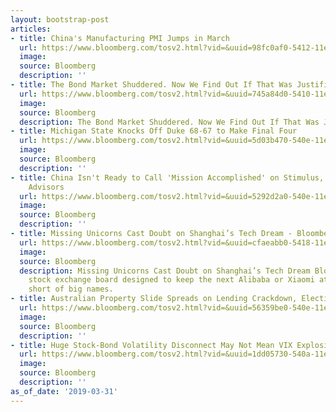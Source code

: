 ```yaml
---
layout: bootstrap-post
articles:
- title: China's Manufacturing PMI Jumps in March
  url: https://www.bloomberg.com/tosv2.html?vid=&uuid=98fc0af0-5412-11e9-9f8f-c9b2c3397461&url=L25ld3MvdmlkZW9zLzIwMTktMDMtMzEvY2hpbmEtcy1tYW51ZmFjdHVyaW5nLXBtaS1qdW1wcy1pbi1tYXJjaC12aWRlbw==
  image: 
  source: Bloomberg
  description: ''
- title: The Bond Market Shuddered. Now We Find Out If That Was Justified
  url: https://www.bloomberg.com/tosv2.html?vid=&uuid=745a84d0-5410-11e9-ad3d-651e6ab2f319&url=L25ld3MvYXJ0aWNsZXMvMjAxOS0wMy0zMS90aGUtYm9uZC1tYXJrZXQtc2h1ZGRlcmVkLW5vdy13ZS1maW5kLW91dC1pZi10aGF0LXdhcy1qdXN0aWZpZWQ=
  image: 
  source: Bloomberg
  description: The Bond Market Shuddered. Now We Find Out If That Was Justified bloomberg.com
- title: Michigan State Knocks Off Duke 68-67 to Make Final Four
  url: https://www.bloomberg.com/tosv2.html?vid=&uuid=5d03b470-540e-11e9-8bca-514959265a05&url=L25ld3MvYXJ0aWNsZXMvMjAxOS0wMy0zMS91cmdlbnQtbWljaGlnYW4tc3RhdGUta25vY2tzLW9mZi1kdWtlLTY4LTY3LXRvLW1ha2UtZmluYWwtZm91cg==
  image: 
  source: Bloomberg
  description: ''
- title: China Isn't Ready to Call 'Mission Accomplished' on Stimulus, Says SGH Macro
    Advisors
  url: https://www.bloomberg.com/tosv2.html?vid=&uuid=5292d2a0-540e-11e9-b2c1-c3fff3b75835&url=L25ld3MvdmlkZW9zLzIwMTktMDMtMzEvY2hpbmEtaXNuLXQtcmVhZHktdG8tY2FsbC1taXNzaW9uLWFjY29tcGxpc2hlZC1vbi1zdGltdWx1cy1zYXlzLXNnaC1tYWNyby1hZHZpc29ycy12aWRlbw==
  image: 
  source: Bloomberg
  description: ''
- title: Missing Unicorns Cast Doubt on Shanghai’s Tech Dream - Bloomberg
  url: https://www.bloomberg.com/tosv2.html?vid=&uuid=cfaeabb0-5418-11e9-aae4-9f4a6f82d1ec&url=L29waW5pb24vYXJ0aWNsZXMvMjAxOS0wMy0zMS9zaGFuZ2hhaS10ZWNoLWJvYXJkLXVuZGVybWluZWQtYnktbGFjay1vZi1iaWctbmFtZS1saXN0aW5ncw==
  image: 
  source: Bloomberg
  description: Missing Unicorns Cast Doubt on Shanghai’s Tech Dream Bloomberg A new
    stock exchange board designed to keep the next Alibaba or Xiaomi at home is conspicuously
    short of big names.
- title: Australian Property Slide Spreads on Lending Crackdown, Election
  url: https://www.bloomberg.com/tosv2.html?vid=&uuid=56359be0-540e-11e9-8ad0-318d2050c97f&url=L25ld3MvYXJ0aWNsZXMvMjAxOS0wMy0zMS9hdXN0cmFsaWFuLXByb3BlcnR5LXNsaWRlLXNwcmVhZHMtb24tbGVuZGluZy1jcmFja2Rvd24tZWxlY3Rpb24=
  image: 
  source: Bloomberg
  description: ''
- title: Huge Stock-Bond Volatility Disconnect May Not Mean VIX Explosion
  url: https://www.bloomberg.com/tosv2.html?vid=&uuid=1dd05730-540a-11e9-8d0f-ab6fd82cf8cb&url=L25ld3MvYXJ0aWNsZXMvMjAxOS0wMy0zMS9odWdlLXN0b2NrLWJvbmQtdm9sYXRpbGl0eS1kaXNjb25uZWN0LW1heS1ub3QtbWVhbi12aXgtZXhwbG9zaW9u
  image: 
  source: Bloomberg
  description: ''
as_of_date: '2019-03-31'
---
```


